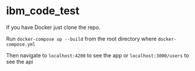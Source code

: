 # ibm_code_test
If you have Docker just clone the repo.

Run `docker-compose up --build` from the root directory where `docker-compose.yml`

Then navigate to `localhost:4200` to see the app or `localhost:3000/users` to see the api
